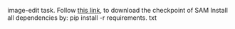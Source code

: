 image-edit task.
Follow [this link](https://dl.fbaipublicfiles.com/segment_anything/sam_vit_h_4b8939.pth), to download the checkpoint of SAM
Install all dependencies by: pip install -r requirements. txt
